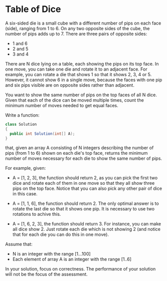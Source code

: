 # Table of Dice

A six-sided die is a small cube with a different number of pips on each face (side), 
ranging from 1 to 6. On any two opposite sides of the cube, the number of pips adds up to 7. 
There are three pairs of opposite sides:

- 1 and 6
- 2 and 5
- 3 and 4

There are N dice lying on a table, each showing the pips on its top face. 
In one move, you can take one die and rotate it to an adjacent face. For example,
you can rotate a die that shows 1 so that it shows 2, 3, 4 or 5.
However, it cannot show 6 in a single move, because the faces with one pip and
six pips visible are on opposite sides rather than adjacent.

You want to show the same number of pips on the top faces of all N dice.
Given that each of the dice can be moved multiple times,
count the minimum number of moves needed to get equal faces.

Write a function:

``` c#
class Solution
{ 
  public int Solution(int[] A);
}
```

that, given an array A consisting of N integers describing the number of pips (from 1 to 6) shown on each die's top face,
returns the minimum number of moves necessary for each die to show the same number of pips.

For example, given:

- A = [1, 2, 3], the function should return 2, as you can pick the first two dice
and rotate each of them in one move so that they all show three pips on the top face.
Notice that you can also pick any other pair of dice in this case.

- A = [1, 1, 6], the function should return 2. The only optimal answer is to rotate the last die
so that it shows one pip. It is necessary to use two rotations to achive this.

- A = [1, 6, 2, 3], the function should return 3. For instance, you can make all dice show 2.
Just rotate each die which is not showing 2 (and notice that for each die you can do this in one move).

Assume that:

- N is an integer with the range [1...100]
- Each element of array A is an integer with the range [1..6]

In your solution, focus on correctness. The performance of your solution will not be the focus of the assessment.